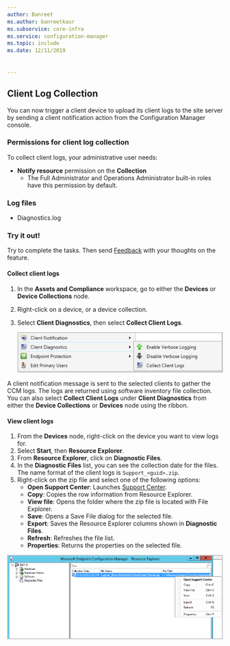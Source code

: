```yaml
---
author: Banreet
ms.author: banreetkaur
ms.subservice: core-infra
ms.service: configuration-manager
ms.topic: include
ms.date: 12/11/2019


---
```


## Client Log Collection
<!--4226618-->
You can now trigger a client device to upload its client logs to the site server by sending a client notification action from the Configuration Manager console.

### Permissions for client log collection

To collect client logs, your administrative user needs:

- **Notify resource** permission on the **Collection**
  - The Full Administrator and Operations Administrator built-in roles have this permission by default. 


### Log files

- Diagnostics.log


### Try it out!

Try to complete the tasks. Then send [Feedback](../../../../understand/product-feedback.md) with your thoughts on the feature.

#### Collect client logs

1. In the **Assets and Compliance** workspace, go to either the **Devices** or **Device Collections** node. 
1. Right-click on a device, or a device collection.
1. Select **Client Diagnostics**, then select **Collect Client Logs**.

   ![Collect client logs from the console](../../media/4226618-collect-client-logs.png)

A client notification message is sent to the selected clients to gather the CCM logs. The logs are returned using software inventory file collection. You can also select **Collect Client Logs**  under **Client Diagnostics** from either the **Device Collections** or **Devices** node using the ribbon.


#### View client logs

1. From the **Devices** node, right-click on the device you want to view logs for.
1. Select **Start**, then **Resource Explorer**.
1. From **Resource Explorer**, click on **Diagnostic Files**.
1. In the **Diagnostic Files** list, you can see the collection date for the files. The name format of the client logs is `Support_<guid>.zip`.
1. Right-click on the zip file and select one of the following options:
    - **Open Support Center**: Launches [Support Center](../../../../support/support-center.md).
    - **Copy**: Copies the row information from Resource Explorer.
    - **View file**: Opens the folder where the zip file is located with File Explorer.
    - **Save**: Opens a Save File dialog for the selected file.
    - **Export**: Saves the Resource Explorer columns shown in **Diagnostic Files**.
    - **Refresh**: Refreshes the file list.
    - **Properties**: Returns the properties on the selected file. 

![Review and save client logs from Resource Explorer](../../media/4226618-view-collected-client-logs.png)
